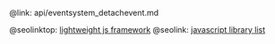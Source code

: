 @link: api/eventsystem_detachevent.md

@seolinktop: [lightweight js framework](https://webix.com)
@seolink: [javascript library list](https://webix.com/widget/list/)
